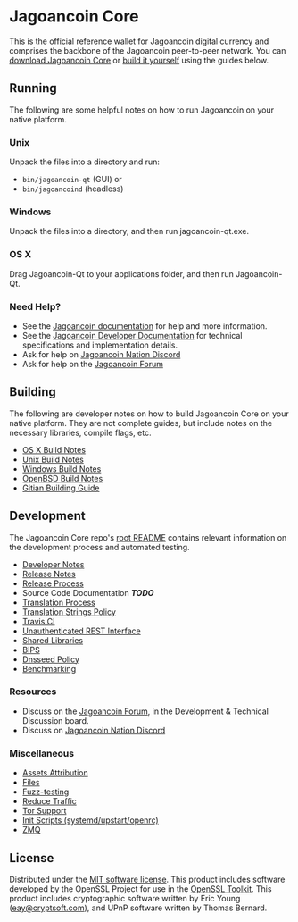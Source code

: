Jagoancoin Core
==========

This is the official reference wallet for Jagoancoin digital currency and comprises the backbone of the Jagoancoin peer-to-peer network. You can [download Jagoancoin Core](https://www.jagoancoin.online/downloads/) or [build it yourself](#building) using the guides below.

Running
---------------------
The following are some helpful notes on how to run Jagoancoin on your native platform.

### Unix

Unpack the files into a directory and run:

- `bin/jagoancoin-qt` (GUI) or
- `bin/jagoancoind` (headless)

### Windows

Unpack the files into a directory, and then run jagoancoin-qt.exe.

### OS X

Drag Jagoancoin-Qt to your applications folder, and then run Jagoancoin-Qt.

### Need Help?

* See the [Jagoancoin documentation](https://docs.jagoancoin.online)
for help and more information.
* See the [Jagoancoin Developer Documentation](https://jagoancoin-docs.github.io/) 
for technical specifications and implementation details.
* Ask for help on [Jagoancoin Nation Discord](http://jagoancoinchat.org)
* Ask for help on the [Jagoancoin Forum](https://jagoancoin.online/forum)

Building
---------------------
The following are developer notes on how to build Jagoancoin Core on your native platform. They are not complete guides, but include notes on the necessary libraries, compile flags, etc.

- [OS X Build Notes](build-osx.md)
- [Unix Build Notes](build-unix.md)
- [Windows Build Notes](build-windows.md)
- [OpenBSD Build Notes](build-openbsd.md)
- [Gitian Building Guide](gitian-building.md)

Development
---------------------
The Jagoancoin Core repo's [root README](/README.md) contains relevant information on the development process and automated testing.

- [Developer Notes](developer-notes.md)
- [Release Notes](release-notes.md)
- [Release Process](release-process.md)
- Source Code Documentation ***TODO***
- [Translation Process](translation_process.md)
- [Translation Strings Policy](translation_strings_policy.md)
- [Travis CI](travis-ci.md)
- [Unauthenticated REST Interface](REST-interface.md)
- [Shared Libraries](shared-libraries.md)
- [BIPS](bips.md)
- [Dnsseed Policy](dnsseed-policy.md)
- [Benchmarking](benchmarking.md)

### Resources
* Discuss on the [Jagoancoin Forum](https://jagoancoin.online/forum), in the Development & Technical Discussion board.
* Discuss on [Jagoancoin Nation Discord](http://jagoancoinchat.org)

### Miscellaneous
- [Assets Attribution](assets-attribution.md)
- [Files](files.md)
- [Fuzz-testing](fuzzing.md)
- [Reduce Traffic](reduce-traffic.md)
- [Tor Support](tor.md)
- [Init Scripts (systemd/upstart/openrc)](init.md)
- [ZMQ](zmq.md)

License
---------------------
Distributed under the [MIT software license](/COPYING).
This product includes software developed by the OpenSSL Project for use in the [OpenSSL Toolkit](https://www.openssl.org/). This product includes
cryptographic software written by Eric Young ([eay@cryptsoft.com](mailto:eay@cryptsoft.com)), and UPnP software written by Thomas Bernard.
